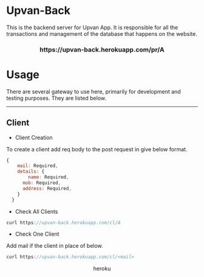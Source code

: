 <h1>Upvan-Back</h1>

This is the backend server for Upvan App. It is responsible for all the transactions and management of the database that happens on the website.
<h3 align="center">https://upvan-back.herokuapp.com/pr/A</h3>


<h1>Usage</h1>
There are several gateway to use here, primarily for development and testing purposes. They are listed below.
<hr>
<h2>Client</h2>
<ul>
<li>Client Creation</li>
</ul>
To create a client add req body to the post request in give below format.

```javascript
{
    mail: Required,
    details: {
        name: Required,
      mob: Required,
      address: Required,
    }
  }
```

<ul>
<li>Check All Clients</li>
</ul>

```javascript
curl https://upvan-back.herokuapp.com/cl/A
```

<ul>
<li>Check One Client</li>
</ul>
Add mail if the client in place of <mail> below.

```javascript
curl https://upvan-back.herokuapp.com/cl/<mail>
```

<div align="center"><div>heroku</div></div>